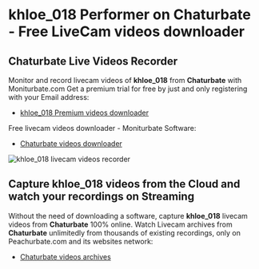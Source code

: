 # khloe_018 Performer on Chaturbate - Free LiveCam videos downloader

## Chaturbate Live Videos Recorder

Monitor and record livecam videos of **khloe_018** from **Chaturbate** with Moniturbate.com
Get a premium trial for free by just and only registering with your Email address:
* [khloe_018 Premium videos downloader](https://moniturbate.com/request-demo-licence-key.html)

Free livecam videos downloader - Moniturbate Software:
* [Chaturbate videos downloader](https://moniturbate.com/moniturbate-download-software.html)

![khloe_018 livecam videos recorder](https://peachurnet.com/templates/moniturbate-software.png)


## Capture khloe_018 videos from the Cloud and watch your recordings on Streaming

Without the need of downloading a software, capture **khloe_018** livecam videos from **Chaturbate** 100% online.
Watch Livecam archives from **Chaturbate** unlimitedly from thousands of existing recordings, only on Peachurbate.com and its websites network:
* [Chaturbate videos archives](https://peachurnet.com/)